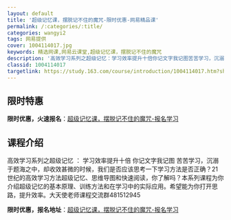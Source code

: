```yaml
---
layout: default
title: '超级记忆课，摆脱记不住的魔咒-限时优惠-网易精品课'
permalink: /:categories/:title/
categories: wangyi2
tags: 网易提供
cover: 1004114017.jpg
keywords: 精选网课,网易云课堂,超级记忆课，摆脱记不住的魔咒
description: '高效学习系列之超级记忆：学习效率提升十倍你记文字我记图苦苦学习，沉溺于题海之中，却收效甚微的时候，我们是否应该思考一下学'
classid: 1004114017
targetlink: https://study.163.com/course/introduction/1004114017.htm?share=1&shareId=1025206652&utm_campaign=share&utm_medium=iphoneShare&utm_source=&utm_u=1025206652
---
```


## 限时特惠

**限时优惠，火速报名**：[超级记忆课，摆脱记不住的魔咒-报名学习](https://study.163.com/course/introduction/1004114017.htm?share=1&shareId=1025206652&utm_campaign=share&utm_medium=iphoneShare&utm_source=&utm_u=1025206652)

## 课程介绍

高效学习系列之超级记忆 ： 学习效率提升十倍 你记文字我记图 苦苦学习，沉溺于题海之中，却收效甚微的时候，我们是否应该思考一下学习方法是否正确？21世纪的高效学习方法超级记忆、思维导图和快速阅读，你了解吗？本系列课程为你介绍超级记忆的基本原理、训练方法和在学习中的实际应用。希望能为你打开思路，提升效率。大天使老师课程交流群481512945

**限时优惠，报名地址**：[超级记忆课，摆脱记不住的魔咒-报名学习](https://study.163.com/course/introduction/1004114017.htm?share=1&shareId=1025206652&utm_campaign=share&utm_medium=iphoneShare&utm_source=&utm_u=1025206652)

